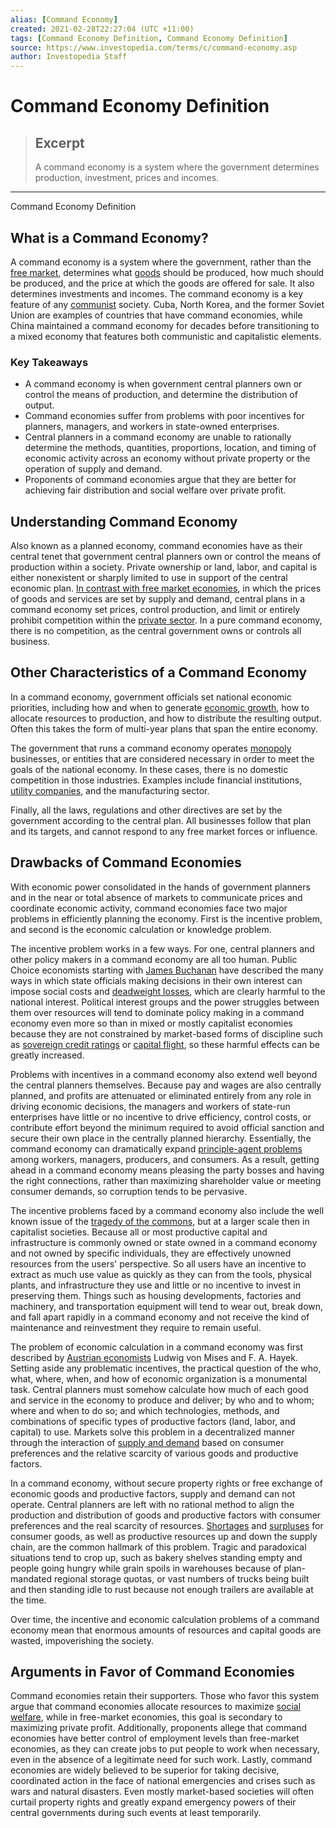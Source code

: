 ```yaml
---
alias: [Command Economy]
created: 2021-02-28T22:27:04 (UTC +11:00)
tags: [Command Economy Definition, Command Economy Definition]
source: https://www.investopedia.com/terms/c/command-economy.asp
author: Investopedia Staff
---
```


# Command Economy Definition

> ## Excerpt
> A command economy is a system where the government determines production, investment, prices and incomes.

---

Command Economy Definition
## What is a Command Economy?

A command economy is a system where the government, rather than the [free market](https://www.investopedia.com/terms/f/freemarket.asp), determines what [goods](https://www.investopedia.com/ask/answers/042115/what-goods-and-services-do-command-economies-produce.asp) should be produced, how much should be produced, and the price at which the goods are offered for sale. It also determines investments and incomes. The command economy is a key feature of any [communist](https://www.investopedia.com/terms/c/communism.asp) society. Cuba, North Korea, and the former Soviet Union are examples of countries that have command economies, while China maintained a command economy for decades before transitioning to a mixed economy that features both communistic and capitalistic elements.

### Key Takeaways

-   A command economy is when government central planners own or control the means of production, and determine the distribution of output.
-   Command economies suffer from problems with poor incentives for planners, managers, and workers in state-owned enterprises.
-   Central planners in a command economy are unable to rationally determine the methods, quantities, proportions, location, and timing of economic activity across an economy without private property or the operation of supply and demand.
-   Proponents of command economies argue that they are better for achieving fair distribution and social welfare over private profit.

## Understanding Command Economy

Also known as a planned economy, command economies have as their central tenet that government central planners own or control the means of production within a society. Private ownership or land, labor, and capital is either nonexistent or sharply limited to use in support of the central economic plan. [In contrast with free market economies](https://www.investopedia.com/ask/answers/100314/whats-difference-between-market-economy-and-command-economy.asp), in which the prices of goods and services are set by supply and demand, central plans in a command economy set prices, control production, and limit or entirely prohibit competition within the [private sector](https://www.investopedia.com/terms/p/private-sector.asp). In a pure command economy, there is no competition, as the central government owns or controls all business.

## Other Characteristics of a Command Economy

In a command economy, government officials set national economic priorities, including how and when to generate [economic growth](https://www.investopedia.com/terms/e/economicgrowth.asp), how to allocate resources to production, and how to distribute the resulting output. Often this takes the form of multi-year plans that span the entire economy.

The government that runs a command economy operates [monopoly](https://www.investopedia.com/terms/m/monopoly.asp) businesses, or entities that are considered necessary in order to meet the goals of the national economy. In these cases, there is no domestic competition in those industries. Examples include financial institutions, [utility companies](https://www.investopedia.com/terms/u/utilities_sector.asp), and the manufacturing sector.

Finally, all the laws, regulations and other directives are set by the government according to the central plan. All businesses follow that plan and its targets, and cannot respond to any free market forces or influence.

## Drawbacks of Command Economies

With economic power consolidated in the hands of government planners and in the near or total absence of markets to communicate prices and coordinate economic activity, command economies face two major problems in efficiently planning the economy. First is the incentive problem, and second is the economic calculation or knowledge problem.

The incentive problem works in a few ways. For one, central planners and other policy makers in a command economy are all too human. Public Choice economists starting with [James Buchanan](https://www.investopedia.com/terms/j/james-m-buchanan-jr.asp) have described the many ways in which state officials making decisions in their own interest can impose social costs and [deadweight losses](https://www.investopedia.com/terms/d/deadweightloss.asp), which are clearly harmful to the national interest. Political interest groups and the power struggles between them over resources will tend to dominate policy making in a command economy even more so than in mixed or mostly capitalist economies because they are not constrained by market-based forms of discipline such as [sovereign credit ratings](https://www.investopedia.com/terms/s/sovereign-credit-rating.asp) or [capital flight](https://www.investopedia.com/terms/c/capitalflight.asp), so these harmful effects can be greatly increased.

Problems with incentives in a command economy also extend well beyond the central planners themselves. Because pay and wages are also centrally planned, and profits are attenuated or eliminated entirely from any role in driving economic decisions, the managers and workers of state-run enterprises have little or no incentive to drive efficiency, control costs, or contribute effort beyond the minimum required to avoid official sanction and secure their own place in the centrally planned hierarchy. Essentially, the command economy can dramatically expand [principle-agent problems](https://www.investopedia.com/terms/p/principal-agent-problem.asp) among workers, managers, producers, and consumers. As a result, getting ahead in a command economy means pleasing the party bosses and having the right connections, rather than maximizing shareholder value or meeting consumer demands, so corruption tends to be pervasive.

The incentive problems faced by a command economy also include the well known issue of the [tragedy of the commons](https://www.investopedia.com/terms/t/tragedy-of-the-commons.asp), but at a larger scale then in capitalist societies. Because all or most productive capital and infrastructure is commonly owned or state owned in a command economy and not owned by specific individuals, they are effectively unowned resources from the users' perspective. So all users have an incentive to extract as much use value as quickly as they can from the tools, physical plants, and infrastructure they use and little or no incentive to invest in preserving them. Things such as housing developments, factories and machinery, and transportation equipment will tend to wear out, break down, and fall apart rapidly in a command economy and not receive the kind of maintenance and reinvestment they require to remain useful.    

The problem of economic calculation in a command economy was first described by [Austrian economists](https://www.investopedia.com/articles/economics/09/austrian-school-of-economics.asp) Ludwig von Mises and F. A. Hayek. Setting aside any problematic incentives, the practical question of the who, what, where, when, and how of economic organization is a monumental task. Central planners must somehow calculate how much of each good and service in the economy to produce and deliver; by who and to whom; where and when to do so; and which technologies, methods, and combinations of specific types of productive factors (land, labor, and capital) to use. Markets solve this problem in a decentralized manner through the interaction of [supply and demand](https://www.investopedia.com/terms/l/law-of-supply-demand.asp) based on consumer preferences and the relative scarcity of various goods and productive factors.

In a command economy, without secure property rights or free exchange of economic goods and productive factors, supply and demand can not operate. Central planners are left with no rational method to align the production and distribution of goods and productive factors with consumer preferences and the real scarcity of resources. [Shortages](https://www.investopedia.com/terms/s/shortage.asp) and [surpluses](https://www.investopedia.com/terms/s/surplus.asp) for consumer goods, as well as productive resources up and down the supply chain, are the common hallmark of this problem. Tragic and paradoxical situations tend to crop up, such as bakery shelves standing empty and people going hungry while grain spoils in warehouses because of plan-mandated regional storage quotas, or vast numbers of trucks being built and then standing idle to rust because not enough trailers are available at the time.

Over time, the incentive and economic calculation problems of a command economy mean that enormous amounts of resources and capital goods are wasted, impoverishing the society.

## Arguments in Favor of Command Economies

Command economies retain their supporters. Those who favor this system argue that command economies allocate resources to maximize [social welfare](https://www.investopedia.com/terms/s/social-welfare-system.asp), while in free-market economies, this goal is secondary to maximizing private profit. Additionally, proponents allege that command economies have better control of employment levels than free-market economies, as they can create jobs to put people to work when necessary, even in the absence of a legitimate need for such work. Lastly, command economies are widely believed to be superior for taking decisive, coordinated action in the face of national emergencies and crises such as wars and natural disasters. Even mostly market-based societies will often curtail property rights and greatly expand emergency powers of their central governments during such events at least temporarily.
